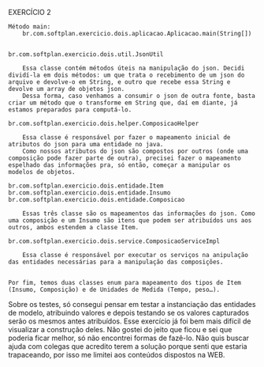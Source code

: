 EXERCÍCIO 2

	Método main:
		br.com.softplan.exercicio.dois.aplicacao.Aplicacao.main(String[])
		
	
	br.com.softplan.exercicio.dois.util.JsonUtil
		
		Essa classe contém métodos úteis na manipulação do json. Decidi dividí-la em dois métodos: um que trata o recebimento de um json do arquivo e devolve-o em String, e outro que recebe essa String e devolve um array de objetos json.
		Dessa forma, caso venhamos a consumir o json de outra fonte, basta criar um método que o transforme em String que, daí em diante, já estamos preparados para computá-lo.

	br.com.softplan.exercicio.dois.helper.ComposicaoHelper

		Essa classe é responsável por fazer o mapeamento inicial de atributos do json para uma entidade no java.
		Como nossos atributos do json são compostos por outros (onde uma composição pode fazer parte de outra), precisei fazer o mapeamento espelhado das informações pra, só então, começar a manipular os modelos de objetos.

	br.com.softplan.exercicio.dois.entidade.Item
	br.com.softplan.exercicio.dois.entidade.Insumo
	br.com.softplan.exercicio.dois.entidade.Composicao

		Essas três classe são os mapeamentos das informações do json. Como uma composição e um Insumo são itens que podem ser atribuídos uns aos outros, ambos estendem a classe Item.

	br.com.softplan.exercicio.dois.service.ComposicaoServiceImpl

		Essa classe é responsável por executar os serviços na anipulação das entidades necessárias para a manipulação das composições.


	Por fim, temos duas classes enum para mapeamento dos tipos de Item (Insumo, Composição) e de Unidades de Medida (Tempo, peso…).

Sobre os testes, só consegui pensar em testar a instanciação das entidades de modelo, atribuindo valores e depois testando se os valores capturados serão os mesmos antes atribuídos.
Esse exercício já foi bem mais difícil de visualizar a construção deles. Não gostei do jeito que ficou e sei que poderia ficar melhor, só não encontrei formas de fazê-lo.
Não quis buscar ajuda com colegas que acredito terem a solução porque senti que estaria trapaceando, por isso me limitei aos conteúdos dispostos na WEB.